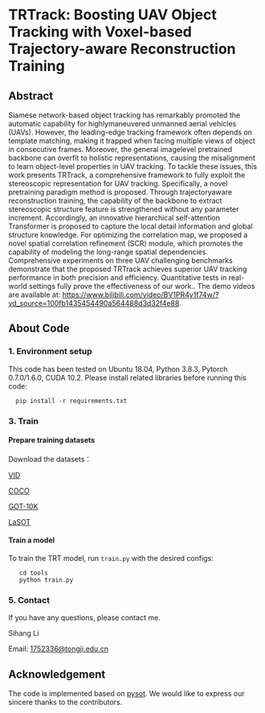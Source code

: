 # TRTrack: Boosting UAV Object Tracking with Voxel-based Trajectory-aware Reconstruction Training
## Abstract
Siamese network-based object tracking has remarkably promoted the automatic capability for highlymaneuvered unmanned aerial vehicles (UAVs). However, the leading-edge tracking framework often depends on template matching, making it trapped when facing multiple views of object in consecutive frames. Moreover, the general imagelevel pretrained backbone can overfit to holistic representations, causing the misalignment to learn object-level properties in UAV tracking. To tackle these issues, this work presents TRTrack, a comprehensive framework to fully exploit the stereoscopic representation for UAV tracking. Specifically, a novel pretraining paradigm method is proposed. Through trajectoryaware reconstruction training, the capability of the backbone to extract stereoscopic structure feature is strengthened without any parameter increment. Accordingly, an innovative hierarchical self-attention Transformer is proposed to capture the local detail information and global structure knowledge. For optimizing the correlation map, we proposed a novel spatial correlation refinement (SCR) module, which promotes the capability of modeling the long-range spatial dependencies. Comprehensive experiments on three UAV challenging benchmarks demonstrate that the proposed TRTrack achieves superior UAV tracking performance in both precision and efficiency. Quantitative tests in real-world settings fully prove the effectiveness of our work.. 
The demo videos are available at: https://www.bilibili.com/video/BV1PR4y1f74w/?vd_source=100fb1435454490a564488d3d32f4e88. 

<!-- ![Workflow of our tracker](https://github.com/vision4robotics/ResamplingNet/blob/main/images/workflow.jpg) -->
## About Code
### 1. Environment setup
This code has been tested on Ubuntu 18.04, Python 3.8.3, Pytorch 0.7.0/1.6.0, CUDA 10.2. Please install related libraries before running this code:

      pip install -r requirements.txt
<!-- ### 2. Test
Download pretrained model: [AFRTmodel](https://pan.baidu.com/s/1xXs60LeQehvCwKJo1zwzrg)(code: huat) and put it into `tools/snapshot` directory.

Download testing datasets and put them into `test_dataset` directory. If you want to test the tracker on a new dataset, please refer to [pysot-toolkit](https://github.com/StrangerZhang/pysot-toolkit.git) to set test_dataset.

       python test.py 
	        --dataset UAV123                #dataset_name
	        --snapshot snapshot/AFRTmodel.pth  # tracker_name
	
The testing result will be saved in the `results/dataset_name/tracker_name` directory. -->
### 3. Train
#### Prepare training datasets

Download the datasets：

[VID](https://image-net.org/challenges/LSVRC/2017/)
 
[COCO](https://cocodataset.org/#home)

[GOT-10K](http://got-10k.aitestunion.com/downloads)

[LaSOT](http://vision.cs.stonybrook.edu/~lasot/)

#### Train a model

To train the TRT model, run `train.py` with the desired configs:

       cd tools
       python train.py

<!-- ### 4. Evaluation
We provide the tracking [results](https://pan.baidu.com/s/1d8P3O9V3I6jqDqgG2LG5Ng)(code: 6q8m) of UAV123@10fps, UAV123, and UAVTrack112_L. If you want to evaluate the tracker, please put those results into `results` directory.

        python eval.py 	                          \
	         --tracker_path ./results          \ # result path
	         --dataset UAV123                  \ # dataset_name
	         --tracker_prefix 'AFRTmodel'   # tracker_name -->
### 5. Contact
If you have any questions, please contact me.

Sihang Li

Email: <1752336@tongji.edu.cn>

## Acknowledgement
The code is implemented based on [pysot](https://github.com/STVIR/pysot.git). We would like to express our sincere thanks to the contributors.
